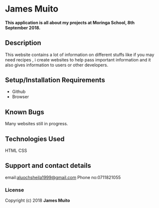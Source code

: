 # James Muito
#### This application is all about my projects at Moringa School, 8th September 2018.
## Description
This website contains a lot of information on different stuffs like if you may need recipes , i create websites to help pass important information and it also gives information to users or other developers.
## Setup/Installation Requirements
* Github
* Browser
## Known Bugs
Many websites still in progress.
## Technologies Used
HTML
CSS
## Support and contact details
email:aluochsheila1999@gmail.com
Phone no:0711821055
### License
 Copyright (c) 2018 **James Muito**

